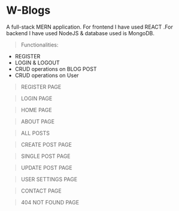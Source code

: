 # W-Blogs
A full-stack MERN application. For frontend I have used REACT .For backend I have used NodeJS & database used is MongoDB.


>Functionalities:
* REGISTER
* LOGIN & LOGOUT
* CRUD operations on BLOG POST
* CRUD operations on User

>REGISTER PAGE
 
>LOGIN PAGE

>HOME PAGE

>ABOUT PAGE

>ALL POSTS

>CREATE POST PAGE

>SINGLE POST PAGE

>UPDATE POST PAGE

>USER SETTINGS PAGE

>CONTACT PAGE

>404 NOT FOUND PAGE
